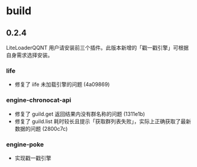 # build
## 0.2.4
LiteLoaderQQNT 用户请安装前三个插件。此版本新增的「戳一戳引擎」可根据自身需求选择安装。
### life
- 修复了 iife 未加载引擎的问题 (4a09869)
### engine-chronocat-api
- 修复了 guild.get 返回结果内没有群名称的问题 (1311e1b)
- 修复了 guild.list 耗时较长且提示「获取群列表失败」，实际上正确获取了最新数据的问题 (2800c7c)
### engine-poke
- 实现戳一戳引擎
